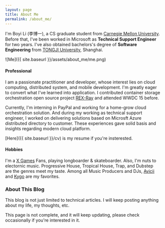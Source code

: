 ```yaml
---
layout: page
title: About Me
permalink: /about_me/
---
```




I'm Boyi Li (李博一), a CS graduate student from [Carnegie Mellon University](https://www.cmu.edu/). Before that, I've been worked in Microsoft as **Technical Support Engineer** for two years. I've also obtained bachelors's degree of **Software Engineering** from [TONGJI University](http://www.tongji.edu.cn/english/), Shanghai.

![Me]({{ site.baseurl }}/assets/about_me/me.png)

<h4>Professional</h4>

I am a passionate practitioner and developer, whose interest lies on cloud computing, distributed system, and mobile development. I'm greatly eager to convert what I've learned into application. I contributed container storage orchestration open source project [REX-Ray](https://github.com/rexray/rexray) and attended WWDC 15 before.

Currently, I'm interning in PayPal and working for a home-grow cloud orchestration solution. And during my working as technical support engineer, I worked on delivering solutions based on Microsft Azure distributed directory to customer. These experiences gave solid basis and insights regarding modern cloud platform.

[Here]({{ site.baseurl }}/cv) is my resume if you're insterested.

<h4>Hobbies</h4>

I'm a [X Games](http://xgames.espn.com/xgames/) Fans, playing longboarder & skateboarder. Also, I'm nuts to electornic music. Progressive House, Tropical House, Trap, and Dubstep are the genres meet my taste. Among all Music Producers and DJs, [Avicii](http://avicii.com/) and [Kygo](https://www.kygomusic.com/) are my favorites.


<h3>About This Blog</h3>

This blog is not just limited to technical articles. I will keep posting anything about my life, my thoughts, etc.

<div class="bl-note">
	This page is not complete, and it will keep updating, please check occasionally if you're interested in it.
</div>

